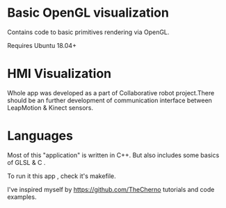 # Basic OpenGL visualization
Contains code to basic primitives rendering via OpenGL.

Requires Ubuntu 18.04+

# HMI Visualization
Whole app was developed as a part of Collaborative robot project.There should be an further development of communication interface between LeapMotion & Kinect sensors.
# Languages
Most of this "application" is written in C++. But also includes some basics of GLSL & C .

To run it this app , check it's makefile.


I've inspired myself by https://github.com/TheCherno tutorials and code examples.



